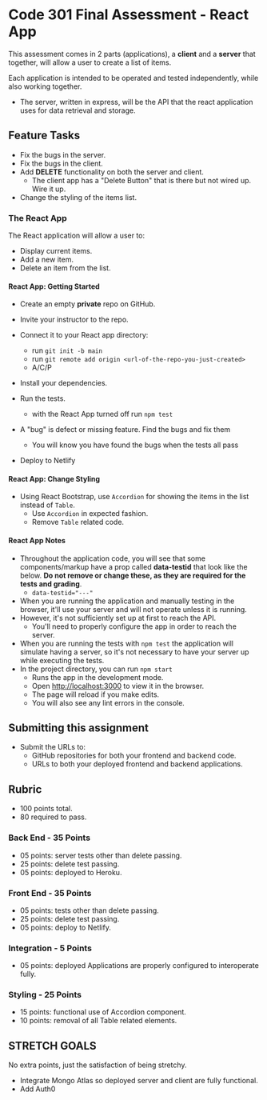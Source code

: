 # Code 301 Final Assessment - React App

This assessment comes in 2 parts (applications), a **client** and a **server** that together, will allow a user to create a list of items.

Each application is intended to be operated and tested independently, while also working together.

- The server, written in express, will be the API that the react application uses for data retrieval and storage.

## Feature Tasks

- Fix the bugs in the server.
- Fix the bugs in the client.
- Add **DELETE** functionality on both the server and client.
  - The client app has a "Delete Button" that is there but not wired up. Wire it up.
- Change the styling of the items list.

### The React App

The React application will allow a user to:

- Display current items.
- Add a new item.
- Delete an item from the list.

#### React App: Getting Started

- Create an empty **private** repo on GitHub.
- Invite your instructor to the repo.
- Connect it to your React app directory:
  - run `git init -b main`
  - run `git remote add origin <url-of-the-repo-you-just-created>`
  - A/C/P

- Install your dependencies.
- Run the tests.
  - with the React App turned off run `npm test`
- A "bug" is defect or missing feature. Find the bugs and fix them
  - You will know you have found the bugs when the tests all pass
- Deploy to Netlify

#### React App: Change Styling

- Using React Bootstrap, use `Accordion` for showing the items in the list instead of `Table`.
  - Use `Accordion` in expected fashion.
  - Remove `Table` related code.

#### React App Notes

- Throughout the application code, you will see that some components/markup have a prop called **data-testid** that look like the below. **Do not remove or change these, as they are required for the tests and grading**.
  - ```data-testid="---"```
- When you are running the application and manually testing in the browser, it'll use your server and will not operate unless it is running.
- However, it's not sufficiently set up at first to reach the API.
  - You'll need to properly configure the app in order to reach the server.
- When you are running the tests with `npm test` the application will simulate having a server, so it's not necessary to have your server up while executing the tests.
- In the project directory, you can run `npm start`
  - Runs the app in the development mode.
  - Open [http://localhost:3000](http://localhost:3000) to view it in the browser.
  - The page will reload if you make edits.
  - You will also see any lint errors in the console.

## Submitting this assignment

- Submit the URLs to:
  - GitHub repositories for both your frontend and backend code.
  - URLs to both your deployed frontend and backend applications.

## Rubric

- 100 points total.
- 80 required to pass.

### Back End - 35 Points

- 05 points: server tests other than delete passing.
- 25 points: delete test passing.
- 05 points: deployed to Heroku.

### Front End - 35 Points

- 05 points: tests other than delete passing.
- 25 points: delete test passing.
- 05 points: deploy to Netlify.

### Integration - 5 Points

- 05 points: deployed Applications are properly configured to interoperate fully.

### Styling - 25 Points

- 15 points: functional use of Accordion component.
- 10 points: removal of all Table related elements.

## STRETCH GOALS

No extra points, just the satisfaction of being stretchy.

- Integrate Mongo Atlas so deployed server and client are fully functional.
- Add Auth0
